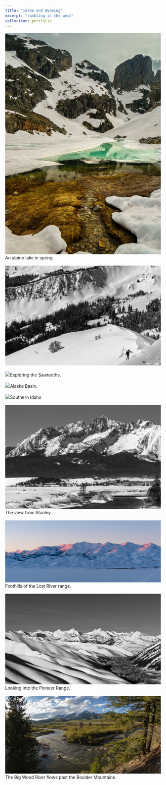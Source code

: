 ```yaml
---
title: "Idaho and Wyoming"
excerpt: "rambling in the west"
collection: portfolio
---
```


<img src='/images/DeltaLake.jpg'>An alpine lake in spring.<br/><br/>
<img src='/images/PaulWalking.jpg'> <br/><br/>
<img src='/images/PaulSkiing.jpg.'>Exploring the Sawtooths. <br/><br/>
<img src='/images/AlaskaBasin2.jpg'>Alaska Basin.<br/><br/>
<img src='/SnakeRiverPlain.jpg'>Southern Idaho <br/><br/>
<img src='/images/Stanley.jpg'>The view from Stanley.<br/><br/>
<img src='/images/LostRivers.jpg'>Foothills of the Lost River range.<br/><br/>
<img src='/images/Pios.jpg'>Looking into the Pioneer Range.<br/><br/>
<img src='/images/Bdub.PNG'>The Big Wood River flows past the Boulder Mountains.<br/><br/>

